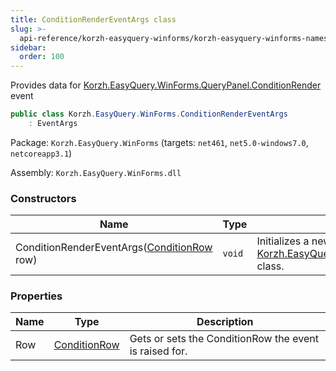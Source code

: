 ```yaml
---
title: ConditionRenderEventArgs class
slug: >-
  api-reference/korzh-easyquery-winforms/korzh-easyquery-winforms-namespace/conditionrendereventargs-class
sidebar:
  order: 100
---
```


Provides data for [Korzh.EasyQuery.WinForms.QueryPanel.ConditionRender](/easyquery/docs/api-reference/korzh-easyquery-winforms/korzh-easyquery-winforms-namespace/querypanel-class) event
```csharp
public class Korzh.EasyQuery.WinForms.ConditionRenderEventArgs
    : EventArgs

```
Package: `Korzh.EasyQuery.WinForms` (targets: `net461`, `net5.0-windows7.0`, `netcoreapp3.1`)

Assembly: `Korzh.EasyQuery.WinForms.dll`

### Constructors

| Name | Type | Description | 
| --- | --- | --- | 
| ConditionRenderEventArgs([ConditionRow](/easyquery/docs/api-reference/korzh-easyquery-winforms/korzh-easyquery-winforms-namespace/conditionrow-class) row) | `void` | Initializes a new instance of the [Korzh.EasyQuery.WinForms.ConditionRenderEventArgs](/easyquery/docs/api-reference/korzh-easyquery-winforms/korzh-easyquery-winforms-namespace/conditionrendereventargs-class) class. | 


### Properties

| Name | Type | Description | 
| --- | --- | --- | 
| Row | [ConditionRow](/easyquery/docs/api-reference/korzh-easyquery-winforms/korzh-easyquery-winforms-namespace/conditionrow-class) | Gets or sets the ConditionRow the event is raised for. |
